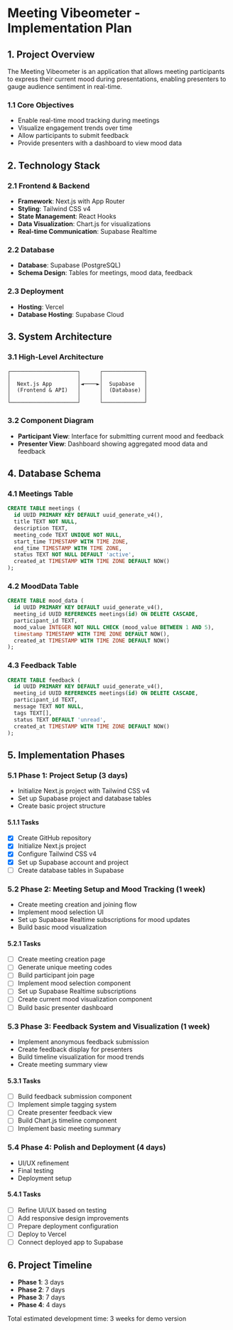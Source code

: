 # Meeting Vibeometer - Implementation Plan

## 1. Project Overview
The Meeting Vibeometer is an application that allows meeting participants to express their current mood during presentations, enabling presenters to gauge audience sentiment in real-time.

### 1.1 Core Objectives
- Enable real-time mood tracking during meetings
- Visualize engagement trends over time
- Allow participants to submit feedback
- Provide presenters with a dashboard to view mood data

## 2. Technology Stack

### 2.1 Frontend & Backend
- **Framework**: Next.js with App Router
- **Styling**: Tailwind CSS v4
- **State Management**: React Hooks
- **Data Visualization**: Chart.js for visualizations
- **Real-time Communication**: Supabase Realtime

### 2.2 Database
- **Database**: Supabase (PostgreSQL)
- **Schema Design**: Tables for meetings, mood data, feedback

### 2.3 Deployment
- **Hosting**: Vercel
- **Database Hosting**: Supabase Cloud

## 3. System Architecture

### 3.1 High-Level Architecture
```
┌─────────────────────┐      ┌─────────────┐
│                     │      │             │
│  Next.js App        │◄────►│  Supabase   │
│  (Frontend & API)   │      │  (Database) │
│                     │      │             │
└─────────────────────┘      └─────────────┘
```

### 3.2 Component Diagram
- **Participant View**: Interface for submitting current mood and feedback
- **Presenter View**: Dashboard showing aggregated mood data and feedback

## 4. Database Schema

### 4.1 Meetings Table
```sql
CREATE TABLE meetings (
  id UUID PRIMARY KEY DEFAULT uuid_generate_v4(),
  title TEXT NOT NULL,
  description TEXT,
  meeting_code TEXT UNIQUE NOT NULL,
  start_time TIMESTAMP WITH TIME ZONE,
  end_time TIMESTAMP WITH TIME ZONE,
  status TEXT NOT NULL DEFAULT 'active',
  created_at TIMESTAMP WITH TIME ZONE DEFAULT NOW()
);
```

### 4.2 MoodData Table
```sql
CREATE TABLE mood_data (
  id UUID PRIMARY KEY DEFAULT uuid_generate_v4(),
  meeting_id UUID REFERENCES meetings(id) ON DELETE CASCADE,
  participant_id TEXT,
  mood_value INTEGER NOT NULL CHECK (mood_value BETWEEN 1 AND 5),
  timestamp TIMESTAMP WITH TIME ZONE DEFAULT NOW(),
  created_at TIMESTAMP WITH TIME ZONE DEFAULT NOW()
);
```

### 4.3 Feedback Table
```sql
CREATE TABLE feedback (
  id UUID PRIMARY KEY DEFAULT uuid_generate_v4(),
  meeting_id UUID REFERENCES meetings(id) ON DELETE CASCADE,
  participant_id TEXT,
  message TEXT NOT NULL,
  tags TEXT[],
  status TEXT DEFAULT 'unread',
  created_at TIMESTAMP WITH TIME ZONE DEFAULT NOW()
);
```

## 5. Implementation Phases

### 5.1 Phase 1: Project Setup (3 days)
- Initialize Next.js project with Tailwind CSS v4
- Set up Supabase project and database tables
- Create basic project structure

#### 5.1.1 Tasks
- [x] Create GitHub repository
- [x] Initialize Next.js project
- [x] Configure Tailwind CSS v4
- [x] Set up Supabase account and project
- [ ] Create database tables in Supabase

### 5.2 Phase 2: Meeting Setup and Mood Tracking (1 week)
- Create meeting creation and joining flow
- Implement mood selection UI
- Set up Supabase Realtime subscriptions for mood updates
- Build basic mood visualization

#### 5.2.1 Tasks
- [ ] Create meeting creation page
- [ ] Generate unique meeting codes
- [ ] Build participant join page
- [ ] Implement mood selection component
- [ ] Set up Supabase Realtime subscriptions
- [ ] Create current mood visualization component
- [ ] Build basic presenter dashboard

### 5.3 Phase 3: Feedback System and Visualization (1 week)
- Implement anonymous feedback submission
- Create feedback display for presenters
- Build timeline visualization for mood trends
- Create meeting summary view

#### 5.3.1 Tasks
- [ ] Build feedback submission component
- [ ] Implement simple tagging system
- [ ] Create presenter feedback view
- [ ] Build Chart.js timeline component
- [ ] Implement basic meeting summary

### 5.4 Phase 4: Polish and Deployment (4 days)
- UI/UX refinement
- Final testing
- Deployment setup

#### 5.4.1 Tasks
- [ ] Refine UI/UX based on testing
- [ ] Add responsive design improvements
- [ ] Prepare deployment configuration
- [ ] Deploy to Vercel
- [ ] Connect deployed app to Supabase

## 6. Project Timeline
- **Phase 1**: 3 days
- **Phase 2**: 7 days
- **Phase 3**: 7 days
- **Phase 4**: 4 days

Total estimated development time: 3 weeks for demo version